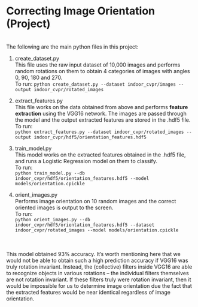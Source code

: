 # Correcting Image Orientation (Project)
</br>
The following are the main python files in this project:</br>

1. create_dataset.py </br>
This file uses the raw input dataset of 10,000 images and performs random rotations on them to obtain 4 categories of images with angles 0, 90, 180 and 270. </br>
To run:
   </t>   `python create_dataset.py --dataset indoor_cvpr/images --output indoor_cvpr/rotated_images ` </br>

2. extract_features.py </br>
This file works on the data obtained from above and performs **feature extraction** using the VGG16 network. The images are passed through the model and the output extracted features are stored in the .hdf5 file. </br>
To run: </br>
</t> ` python extract_features.py --dataset indoor_cvpr/rotated_images --output indoor_cvpr/hdf5/orientation_features.hdf5 ` </br>

3. train_model.py </br>
This model works on the extracted features obtained in the .hdf5 file, and runs a Logistic Regression model on them to classify. </br>
To run: </br>
</t> `python train_model.py --db indoor_cvpr/hdf5/orientation_features.hdf5 --model models/orientation.cpickle` </br>

4. orient_images.py </br>
Performs image orientation on 10 random images and the correct oriented images is output to the screen. </br>
To run: </br>
</t> `python orient_images.py --db indoor_cvpr/hdf5/orientation_features.hdf5 --dataset indoor_cvpr/rotated_images --model models/orientation.cpickle`

</br> </br>
This model obtained 93% accuracy. It’s worth mentioning here that we would not be able to obtain such a high prediction accuracy if VGG16 was truly rotation invariant. Instead, the (collective) filters inside VGG16 are able to recognize objects in various rotations – the individual filters themselves are not rotation invariant. If these filters truly were rotation invariant, then it would be impossible for us to determine image orientation due the fact that the extracted features would be near identical regardless of image orientation.



